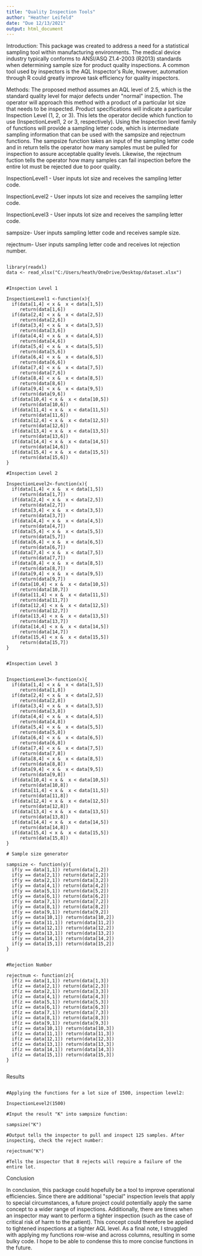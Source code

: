 ```yaml
---
title: "Quality Inspection Tools"
author: "Heather Leifeld"
date: "Due 12/13/2021"
output: html_document
---
```





Introduction: This package was created to address a need for a statistical sampling tool within manufacturing environments. The medical device industry typically conforms to ANSI/ASQ Z1.4-2003 (R2013) standards when determining sample size for product quality inspections. A common tool used by inspectors is the AQL Inspector's Rule, however, automation through R could greatly improve task efficiency for quality inspectors.

Methods: The proposed method assumes an AQL level of 2.5, which is the standard quality level for major defects under "normal" inspection. The operator will approach this method with a product of a particular lot size that needs to be inspected. Product specifications will indicate a particular Inspection Level (1, 2, or 3). This lets the operator decide which function to use (InspectionLevel1, 2 or 3, respectively). Using the Inspection level family of functions will provide a sampling letter code, which is intermediate sampling information that can be used with the sampsize and rejectnum functions. The sampsize function takes an input of the sampling letter code and in return tells the operator how many samples must be pulled for inspection to assure acceptable quality levels. Likewise, the rejectnum fuction tells the operator how many samples can fail inspection before the entire lot must be rejected due to poor quality.

InspectionLevel1 - User inputs lot size and receives the sampling letter code.

InspectionLevel2 - User inputs lot size and receives the sampling letter code.

InspectionLevel3 - User inputs lot size and receives the sampling letter code.

sampsize- User inputs sampling letter code and receives sample size.

rejectnum- User inputs sampling letter code and receives lot rejection number.



```{r}

library(readxl)
data <- read_xlsx("C:/Users/heath/OneDrive/Desktop/dataset.xlsx")


#Inspection Level 1

InspectionLevel1 <-function(x){
  if(data[1,4] < x &  x < data[1,5])
     return(data[1,6])
  if(data[2,4] < x &  x < data[2,5])
     return(data[2,6])
  if(data[3,4] < x &  x < data[3,5])
     return(data[3,6])
  if(data[4,4] < x &  x < data[4,5])
     return(data[4,6])
  if(data[5,4] < x &  x < data[5,5])
     return(data[5,6])
  if(data[6,4] < x &  x < data[6,5])
     return(data[6,6])
  if(data[7,4] < x &  x < data[7,5])
     return(data[7,6])
  if(data[8,4] < x &  x < data[8,5])
     return(data[8,6])
  if(data[9,4] < x &  x < data[9,5])
     return(data[9,6])
  if(data[10,4] < x &  x < data[10,5])
     return(data[10,6])
  if(data[11,4] < x &  x < data[11,5])
     return(data[11,6])
  if(data[12,4] < x &  x < data[12,5])
     return(data[12,6])
  if(data[13,4] < x &  x < data[13,5])
     return(data[13,6])
  if(data[14,4] < x &  x < data[14,5])
     return(data[14,6])
  if(data[15,4] < x &  x < data[15,5])
     return(data[15,6])
}

#Inspection Level 2

InspectionLevel2<-function(x){
  if(data[1,4] < x &  x < data[1,5])
     return(data[1,7])
  if(data[2,4] < x &  x < data[2,5])
     return(data[2,7])
  if(data[3,4] < x &  x < data[3,5])
     return(data[3,7])
  if(data[4,4] < x &  x < data[4,5])
     return(data[4,7])
  if(data[5,4] < x &  x < data[5,5])
     return(data[5,7])
  if(data[6,4] < x &  x < data[6,5])
     return(data[6,7])
  if(data[7,4] < x &  x < data[7,5])
     return(data[7,7])
  if(data[8,4] < x &  x < data[8,5])
     return(data[8,7])
  if(data[9,4] < x &  x < data[9,5])
     return(data[9,7])
  if(data[10,4] < x &  x < data[10,5])
     return(data[10,7])
  if(data[11,4] < x &  x < data[11,5])
     return(data[11,7])
  if(data[12,4] < x &  x < data[12,5])
     return(data[12,7])
  if(data[13,4] < x &  x < data[13,5])
     return(data[13,7])
  if(data[14,4] < x &  x < data[14,5])
     return(data[14,7])
  if(data[15,4] < x &  x < data[15,5])
     return(data[15,7])
}


#Inspection Level 3


InspectionLevel3<-function(x){
  if(data[1,4] < x &  x < data[1,5])
     return(data[1,8])
  if(data[2,4] < x &  x < data[2,5])
     return(data[2,8])
  if(data[3,4] < x &  x < data[3,5])
     return(data[3,8])
  if(data[4,4] < x &  x < data[4,5])
     return(data[4,8])
  if(data[5,4] < x &  x < data[5,5])
     return(data[5,8])
  if(data[6,4] < x &  x < data[6,5])
     return(data[6,8])
  if(data[7,4] < x &  x < data[7,5])
     return(data[7,8])
  if(data[8,4] < x &  x < data[8,5])
     return(data[8,8])
  if(data[9,4] < x &  x < data[9,5])
     return(data[9,8])
  if(data[10,4] < x &  x < data[10,5])
     return(data[10,8])
  if(data[11,4] < x &  x < data[11,5])
     return(data[11,8])
  if(data[12,4] < x &  x < data[12,5])
     return(data[12,8])
  if(data[13,4] < x &  x < data[13,5])
     return(data[13,8])
  if(data[14,4] < x &  x < data[14,5])
     return(data[14,8])
  if(data[15,4] < x &  x < data[15,5])
     return(data[15,8])
}

# Sample size generator

sampsize <- function(y){
  if(y == data[1,1]) return(data[1,2])
  if(y == data[2,1]) return(data[2,2])
  if(y == data[2,1]) return(data[3,2])
  if(y == data[4,1]) return(data[4,2])
  if(y == data[5,1]) return(data[5,2])
  if(y == data[6,1]) return(data[6,2])
  if(y == data[7,1]) return(data[7,2])
  if(y == data[8,1]) return(data[8,2])
  if(y == data[9,1]) return(data[9,2])
  if(y == data[10,1]) return(data[10,2])
  if(y == data[11,1]) return(data[11,2])
  if(y == data[12,1]) return(data[12,2])
  if(y == data[13,1]) return(data[13,2])
  if(y == data[14,1]) return(data[14,2])
  if(y == data[15,1]) return(data[15,2])
}


#Rejection Number

rejectnum <- function(z){
  if(z == data[1,1]) return(data[1,3])
  if(z == data[2,1]) return(data[2,3])
  if(z == data[2,1]) return(data[3,3])
  if(z == data[4,1]) return(data[4,3])
  if(z == data[5,1]) return(data[5,3])
  if(z == data[6,1]) return(data[6,3])
  if(z == data[7,1]) return(data[7,3])
  if(z == data[8,1]) return(data[8,3])
  if(z == data[9,1]) return(data[9,3])
  if(z == data[10,1]) return(data[10,3])
  if(z == data[11,1]) return(data[11,3])
  if(z == data[12,1]) return(data[12,3])
  if(z == data[13,1]) return(data[13,3])
  if(z == data[14,1]) return(data[14,3])
  if(z == data[15,1]) return(data[15,3])
}


```

Results

```{r}

#Applying the functions for a lot size of 1500, inspection level2:

InspectionLevel2(1500)

#Input the result "K" into sampsize function:

sampsize("K")

#Output tells the inspector to pull and inspect 125 samples. After inspecting, check the reject number:

rejectnum("K")

#Tells the inspector that 8 rejects will require a failure of the entire lot.

```


Conclusion


In conclusion, this package could hopefully be a tool to improve operational efficiencies. Since there are additional "special" inspection levels that apply to special circumstances, a future project could potentially apply the same concept to a wider range of inspections. Additionally, there are times when an inspector may want to perform a tighter inspection (such as the case of critical risk of harm to the patient). This concept could therefore be applied to tightened inspections at a tighter AQL level. As a final note, I struggled with applying my functions row-wise and across columns, resulting in some bulky code. I hope to be able to condense this to more concise functions in the future.
